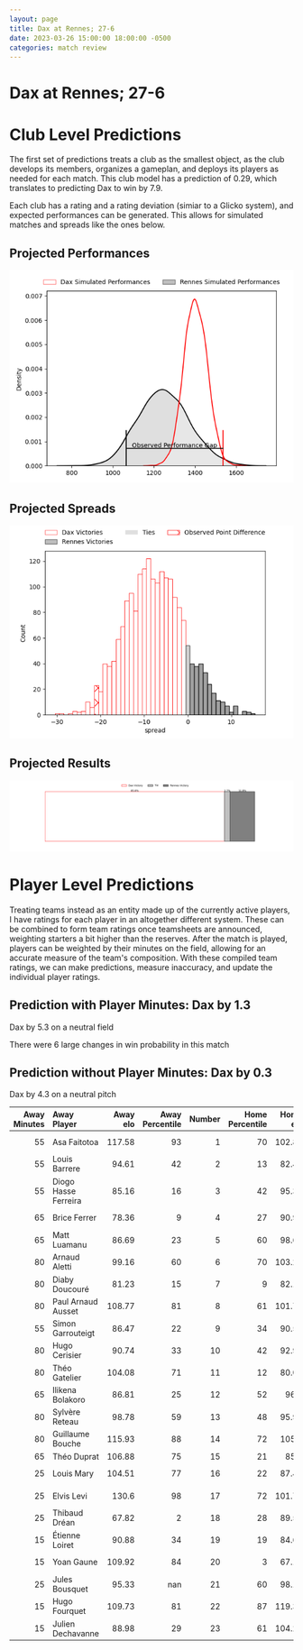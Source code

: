 ```yaml
---  
layout: page  
title: Dax at Rennes; 27-6  
date: 2023-03-26 15:00:00 18:00:00 -0500  
categories: match review  
---
```

# Dax at Rennes; 27-6

# Club Level Predictions


The first set of predictions treats a club as the smallest object, as the club develops its members, organizes a gameplan, and deploys its players as needed for each match. This club model has a prediction of 0.29, which translates to predicting Dax to win by 7.9.

Each club has a rating and a rating deviation (simiar to a Glicko system), and expected performances can be generated. This allows for simulated matches and spreads like the ones below.
## Projected Performances


![Projected Performances](plots/performances_2023-03-26-Rennes-Dax.png)
## Projected Spreads


![Projected Spreads](plots/spreads_2023-03-26-Rennes-Dax.png)
## Projected Results


![Projected Results](plots/resultbar_2023-03-26-Rennes-Dax.png)
# Player Level Predictions


Treating teams instead as an entity made up of the currently active players, I have ratings for each player in an altogether different system. These can be combined to form team ratings once teamsheets are announced, weighting starters a bit higher than the reserves. After the match is played, players can be weighted by their minutes on the field, allowing for an accurate measure of the team's composition. With these compiled team ratings, we can make predictions, measure inaccuracy, and update the individual player ratings.
## Prediction with Player Minutes: Dax by 1.3


Dax by 5.3 on a neutral field

There were 6 large changes in win probability in this match
## Prediction without Player Minutes: Dax by 0.3


Dax by 4.3 on a neutral pitch



|   Away Minutes | Away Player          |   Away elo |   Away Percentile |   Number |   Home Percentile |   Home elo | Home Player          |   Home Minutes |
|---------------:|:---------------------|-----------:|------------------:|---------:|------------------:|-----------:|:---------------------|---------------:|
|             55 | Asa Faitotoa         |     117.58 |                93 |        1 |                70 |     102.84 | Grégory Querin       |             51 |
|             55 | Louis Barrere        |      94.61 |                42 |        2 |                13 |      82.49 | Alexandre Fau        |             55 |
|             55 | Diogo Hasse Ferreira |      85.16 |                16 |        3 |                42 |      95.32 | Luvuyo Pupuma        |             57 |
|             65 | Brice Ferrer         |      78.36 |                 9 |        4 |                27 |      90.99 | Gabriel Quesmel      |             55 |
|             65 | Matt Luamanu         |      86.69 |                23 |        5 |                60 |      98.67 | Clément Fontaine     |             80 |
|             80 | Arnaud Aletti        |      99.16 |                60 |        6 |                70 |     103.23 | Baptiste Beaujouan   |             80 |
|             80 | Diaby Doucouré       |      81.23 |                15 |        7 |                 9 |      82.17 | Pedro Ortega         |             57 |
|             80 | Paul Arnaud Ausset   |     108.77 |                81 |        8 |                61 |     101.79 | Guillaume Cazette    |             30 |
|             55 | Simon Garrouteigt    |      86.47 |                22 |        9 |                34 |      90.56 | Maxime Le Viavant    |             57 |
|             80 | Hugo Cerisier        |      90.74 |                33 |       10 |                42 |      92.99 | Lucas Ollion         |             80 |
|             80 | Théo Gatelier        |     104.08 |                71 |       11 |                12 |      80.05 | Romuald François     |             55 |
|             65 | Ilikena Bolakoro     |      86.81 |                25 |       12 |                52 |      96.9  | Ryan Dubois          |             80 |
|             80 | Sylvère Reteau       |      98.78 |                59 |       13 |                48 |      95.95 | Clément Lepresle     |             80 |
|             80 | Guillaume Bouche     |     115.93 |                88 |       14 |                72 |     105.8  | Enzo Salvai          |             80 |
|             65 | Théo Duprat          |     106.88 |                75 |       15 |                21 |      85.1  | Pedro Soto           |             80 |
|             25 | Louis Mary           |     104.51 |                77 |       16 |                22 |      87.41 | Baptiste Le Jallé    |             29 |
|             25 | Elvis Levi           |     130.6  |                98 |       17 |                72 |     101.73 | Patrick Tu'ugahala   |             25 |
|             25 | Thibaud Dréan        |      67.82 |                 2 |       18 |                28 |      89.57 | Atonio Ulutuipalelei |             23 |
|             15 | Étienne Loiret       |      90.88 |                34 |       19 |                19 |      84.64 | Victor Fromenteze    |             25 |
|             15 | Yoan Gaune           |     109.92 |                84 |       20 |                 3 |      67.14 | Gaétan Béraud        |             50 |
|             25 | Jules Bousquet       |      95.33 |               nan |       21 |                60 |      98.18 | Victor Danielli      |             23 |
|             15 | Hugo Fourquet        |     109.73 |                81 |       22 |                87 |     119.38 | Joaquin Diaz Luzzi   |             23 |
|             15 | Julien Dechavanne    |      88.98 |                29 |       23 |                61 |     104.22 | Hypolite Cornu       |             25 |

